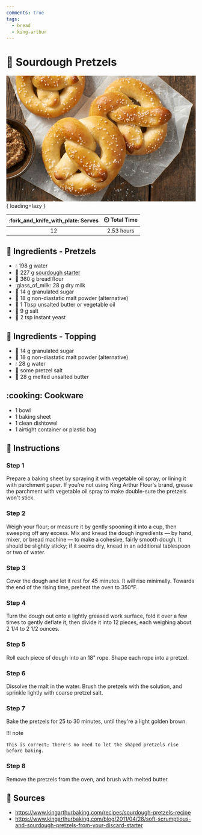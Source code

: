 ```yaml
---
comments: true
tags:
  - bread
  - king-arthur
---
```

# :pretzel: Sourdough Pretzels

![Sourdough Pretzels][1]{ loading=lazy }

| :fork_and_knife_with_plate: Serves | :timer_clock: Total Time |
|:----------------------------------:|:-----------------------: |
| 12 | 2.53 hours |

## :salt: Ingredients - Pretzels

- :droplet: 198 g water
- :microbe: 227 g [sourdough starter][2]
- :ear_of_rice: 360 g bread flour
- :glass_of_milk: 28 g dry milk
- :candy: 14 g granulated sugar
- :ear_of_rice: 18 g non-diastatic malt powder (alternative)
- :butter: 1 Tbsp unsalted butter or vegetable oil
- :salt: 9 g salt
- :microbe: 2 tsp instant yeast

## :salt: Ingredients - Topping

- :candy: 14 g granulated sugar
- :ear_of_rice: 18 g non-diastatic malt powder (alternative)
- :droplet: 28 g water
- :salt: some pretzel salt
- :butter: 28 g melted unsalted butter

## :cooking: Cookware

- 1 bowl
- 1 baking sheet
- 1 clean dishtowel
- 1 airtight container or plastic bag

## :pencil: Instructions

### Step 1

Prepare a baking sheet by spraying it with vegetable oil spray, or lining it with parchment paper. If you're not using
King Arthur Flour's brand, grease the parchment with vegetable oil spray to make double-sure the pretzels won't stick.

### Step 2

Weigh your flour; or measure it by gently spooning it into a cup, then sweeping off any excess. Mix and knead the dough
ingredients — by hand, mixer, or bread machine — to make a cohesive, fairly smooth dough. It should be slightly sticky;
if it seems dry, knead in an additional tablespoon or two of water.

### Step 3

Cover the dough and let it rest for 45 minutes. It will rise minimally. Towards the end of the rising time, preheat the
oven to 350°F.

### Step 4

Turn the dough out onto a lightly greased work surface, fold it over a few times to gently deflate it, then divide it
into 12 pieces, each weighing about 2 1/4 to 2 1/2 ounces.

### Step 5

Roll each piece of dough into an 18" rope. Shape each rope into a pretzel.

### Step 6

Dissolve the malt in the water. Brush the pretzels with the solution, and sprinkle lightly with coarse pretzel salt.

### Step 7

Bake the pretzels for 25 to 30 minutes, until they're a light golden brown.

!!! note

    This is correct; there's no need to let the shaped pretzels rise before baking.

### Step 8

Remove the pretzels from the oven, and brush with melted butter.

## :link: Sources

- <https://www.kingarthurbaking.com/recipes/sourdough-pretzels-recipe>
- <https://www.kingarthurbaking.com/blog/2011/04/28/soft-scrumptious-and-sourdough-pretzels-from-your-discard-starter>

[1]: <../assets/images/sourdough-pretzels.jpg>
[2]: <../ingredients/sourdough-starter.md>
